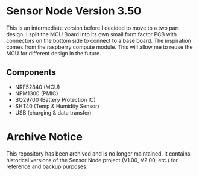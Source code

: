 # Sensor Node Version 3.50
This is an intermediate version before I decided to move to a two part design.
I split the MCU Board into its own small form factor PCB with connectors on the bottom side to connect to a base board. The inspiration comes from the raspberry compute module. This will allow me to reuse the MCU for different design in the future.

## Components
- NRF52840 (MCU)
- NPM1300 (PMIC)
- BQ29700 (Battery Protection IC)
- SHT40 (Temp & Humidity Sensor)
- USB (charging & data transfer)

# Archive Notice

This repository has been archived and is no longer maintained.
It contains historical versions of the Sensor Node project (V1.00, V2.00, etc.)
for reference and backup purposes.
